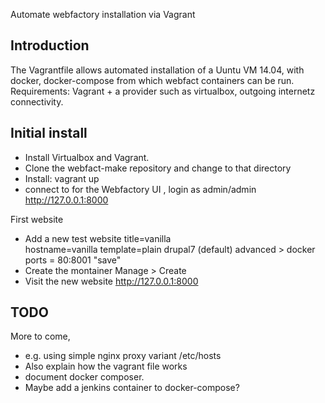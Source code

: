 Automate webfactory installation via Vagrant

Introduction
------------

The Vagrantfile allows automated installation of a Uuntu VM 14.04, with docker, docker-compose from which webfact containers can be run.
Requirements: Vagrant + a provider such as virtualbox, outgoing internetz connectivity.

Initial install
---------------
* Install Virtualbox and Vagrant.
* Clone the webfact-make repository and change to that directory
* Install:
  vagrant up
* connect to for the Webfactory UI , login as admin/admin
  http://127.0.0.1:8000 

First website
* Add a new test website 
  title=vanilla  
  hostname=vanilla
  template=plain drupal7 (default)
  advanced > docker ports = 80:8001
  "save"
* Create the montainer
  Manage > Create
* Visit the new website
  http://127.0.0.1:8000  
  
  
TODO
----
More to come, 
* e.g. using simple nginx proxy variant   /etc/hosts
* Also explain how the vagrant file works
* document docker composer.
* Maybe add a jenkins container to docker-compose?
